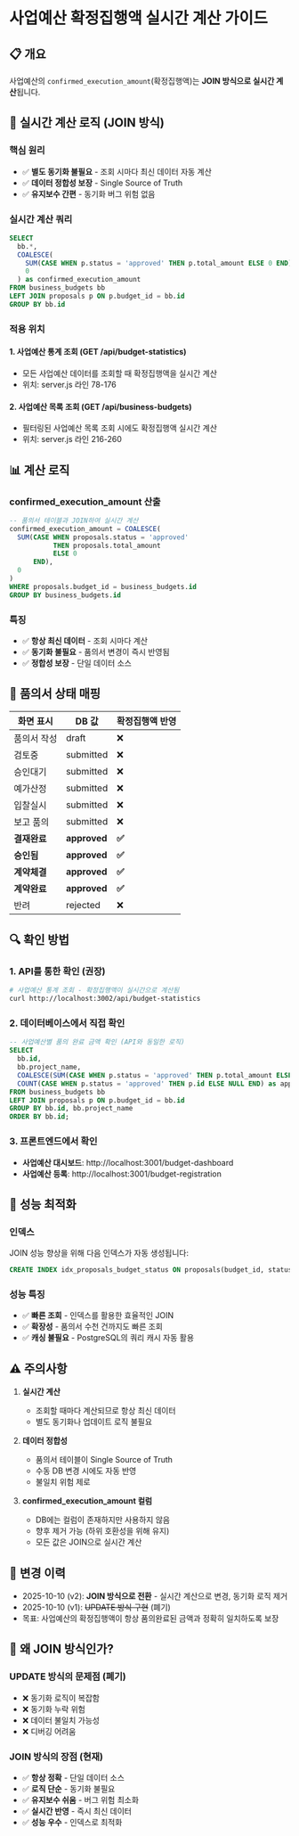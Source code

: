 # 사업예산 확정집행액 실시간 계산 가이드

## 📋 개요
사업예산의 `confirmed_execution_amount`(확정집행액)는 **JOIN 방식으로 실시간 계산**됩니다.

## 🔄 실시간 계산 로직 (JOIN 방식)

### 핵심 원리
- ✅ **별도 동기화 불필요** - 조회 시마다 최신 데이터 자동 계산
- ✅ **데이터 정합성 보장** - Single Source of Truth
- ✅ **유지보수 간편** - 동기화 버그 위험 없음

### 실시간 계산 쿼리
```sql
SELECT 
  bb.*,
  COALESCE(
    SUM(CASE WHEN p.status = 'approved' THEN p.total_amount ELSE 0 END), 
    0
  ) as confirmed_execution_amount
FROM business_budgets bb
LEFT JOIN proposals p ON p.budget_id = bb.id
GROUP BY bb.id
```

### 적용 위치

#### 1. 사업예산 통계 조회 (GET /api/budget-statistics)
- 모든 사업예산 데이터를 조회할 때 확정집행액을 실시간 계산
- 위치: server.js 라인 78-176

#### 2. 사업예산 목록 조회 (GET /api/business-budgets)
- 필터링된 사업예산 목록 조회 시에도 확정집행액 실시간 계산
- 위치: server.js 라인 216-260

## 📊 계산 로직

### confirmed_execution_amount 산출
```sql
-- 품의서 테이블과 JOIN하여 실시간 계산
confirmed_execution_amount = COALESCE(
  SUM(CASE WHEN proposals.status = 'approved' 
           THEN proposals.total_amount 
           ELSE 0 
      END),
  0
)
WHERE proposals.budget_id = business_budgets.id
GROUP BY business_budgets.id
```

### 특징
- ✅ **항상 최신 데이터** - 조회 시마다 계산
- ✅ **동기화 불필요** - 품의서 변경이 즉시 반영됨
- ✅ **정합성 보장** - 단일 데이터 소스

## 🎯 품의서 상태 매핑

| 화면 표시 | DB 값 | 확정집행액 반영 |
|---------|-------|---------------|
| 품의서 작성 | draft | ❌ |
| 검토중 | submitted | ❌ |
| 승인대기 | submitted | ❌ |
| 예가산정 | submitted | ❌ |
| 입찰실시 | submitted | ❌ |
| 보고 품의 | submitted | ❌ |
| **결재완료** | **approved** | **✅** |
| **승인됨** | **approved** | **✅** |
| **계약체결** | **approved** | **✅** |
| **계약완료** | **approved** | **✅** |
| 반려 | rejected | ❌ |

## 🔍 확인 방법

### 1. API를 통한 확인 (권장)
```bash
# 사업예산 통계 조회 - 확정집행액이 실시간으로 계산됨
curl http://localhost:3002/api/budget-statistics
```

### 2. 데이터베이스에서 직접 확인
```sql
-- 사업예산별 품의 완료 금액 확인 (API와 동일한 로직)
SELECT 
  bb.id,
  bb.project_name,
  COALESCE(SUM(CASE WHEN p.status = 'approved' THEN p.total_amount ELSE 0 END), 0) as confirmed_execution_amount,
  COUNT(CASE WHEN p.status = 'approved' THEN p.id ELSE NULL END) as approved_proposal_count
FROM business_budgets bb
LEFT JOIN proposals p ON p.budget_id = bb.id
GROUP BY bb.id, bb.project_name
ORDER BY bb.id;
```

### 3. 프론트엔드에서 확인
- **사업예산 대시보드**: http://localhost:3001/budget-dashboard
- **사업예산 등록**: http://localhost:3001/budget-registration

## 🚀 성능 최적화

### 인덱스
JOIN 성능 향상을 위해 다음 인덱스가 자동 생성됩니다:
```sql
CREATE INDEX idx_proposals_budget_status ON proposals(budget_id, status);
```

### 성능 특징
- ✅ **빠른 조회** - 인덱스를 활용한 효율적인 JOIN
- ✅ **확장성** - 품의서 수천 건까지도 빠른 조회
- ✅ **캐싱 불필요** - PostgreSQL의 쿼리 캐시 자동 활용

## ⚠️ 주의사항

1. **실시간 계산**
   - 조회할 때마다 계산되므로 항상 최신 데이터
   - 별도 동기화나 업데이트 로직 불필요

2. **데이터 정합성**
   - 품의서 테이블이 Single Source of Truth
   - 수동 DB 변경 시에도 자동 반영
   - 불일치 위험 제로

3. **confirmed_execution_amount 컬럼**
   - DB에는 컬럼이 존재하지만 사용하지 않음
   - 향후 제거 가능 (하위 호환성을 위해 유지)
   - 모든 값은 JOIN으로 실시간 계산

## 📝 변경 이력
- 2025-10-10 (v2): **JOIN 방식으로 전환** - 실시간 계산으로 변경, 동기화 로직 제거
- 2025-10-10 (v1): ~~UPDATE 방식 구현~~ (폐기)
- 목표: 사업예산의 확정집행액이 항상 품의완료된 금액과 정확히 일치하도록 보장

## 🎯 왜 JOIN 방식인가?

### UPDATE 방식의 문제점 (폐기)
- ❌ 동기화 로직이 복잡함
- ❌ 동기화 누락 위험
- ❌ 데이터 불일치 가능성
- ❌ 디버깅 어려움

### JOIN 방식의 장점 (현재)
- ✅ **항상 정확** - 단일 데이터 소스
- ✅ **로직 단순** - 동기화 불필요
- ✅ **유지보수 쉬움** - 버그 위험 최소화
- ✅ **실시간 반영** - 즉시 최신 데이터
- ✅ **성능 우수** - 인덱스로 최적화

